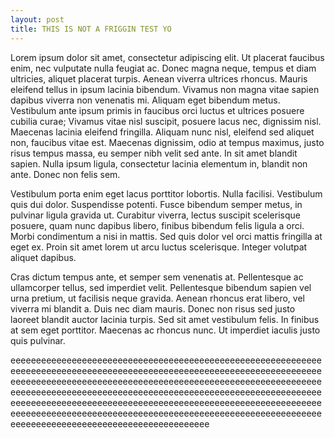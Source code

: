 ```yaml
---
layout: post
title: THIS IS NOT A FRIGGIN TEST YO
---
```



Lorem ipsum dolor sit amet, consectetur adipiscing elit. Ut placerat faucibus enim, nec vulputate nulla feugiat ac. Donec magna neque, tempus et diam ultricies, aliquet placerat turpis. Aenean viverra ultrices rhoncus. Mauris eleifend tellus in ipsum lacinia bibendum. Vivamus non magna vitae sapien dapibus viverra non venenatis mi. Aliquam eget bibendum metus. Vestibulum ante ipsum primis in faucibus orci luctus et ultrices posuere cubilia curae; Vivamus vitae nisl suscipit, posuere lacus nec, dignissim nisl. Maecenas lacinia eleifend fringilla. Aliquam nunc nisl, eleifend sed aliquet non, faucibus vitae est. Maecenas dignissim, odio at tempus maximus, justo risus tempus massa, eu semper nibh velit sed ante. In sit amet blandit sapien. Nulla ipsum ligula, consectetur lacinia elementum in, blandit non ante. Donec non felis sem.

Vestibulum porta enim eget lacus porttitor lobortis. Nulla facilisi. Vestibulum quis dui dolor. Suspendisse potenti. Fusce bibendum semper metus, in pulvinar ligula gravida ut. Curabitur viverra, lectus suscipit scelerisque posuere, quam nunc dapibus libero, finibus bibendum felis ligula a orci. Morbi condimentum a nisi in mattis. Sed quis dolor vel orci mattis fringilla at eget ex. Proin sit amet lorem ut arcu luctus scelerisque. Integer volutpat aliquet dapibus.

Cras dictum tempus ante, et semper sem venenatis at. Pellentesque ac ullamcorper tellus, sed imperdiet velit. Pellentesque bibendum sapien vel urna pretium, ut facilisis neque gravida. Aenean rhoncus erat libero, vel viverra mi blandit a. Duis nec diam mauris. Donec non risus sed justo laoreet blandit auctor lacinia turpis. Sed sit amet vestibulum felis. In finibus at sem eget porttitor. Maecenas ac rhoncus nunc. Ut imperdiet iaculis justo quis pulvinar.


eeeeeeeeeeeeeeeeeeeeeeeeeeeeeeeeeeeeeeeeeeeeeeeeeeeeeeeeeeeeeeeeeeeeeeeeeeeeeeeeeeeeeeeeeeeeeeeeeeeeeeeeeeeeeeeeeeeeeeeeeeeeeeeeeeeeeeeeeeeeeeeeeeeeeeeeeeeeeeeeeeeeeeeeeeeeeeeeeeeeeeeeeeeeeeeeeeeeeeeeeeeeeeeeeeeeeeeeeeeeeeeeeeeeeeeeeeeeeeeeeeeeeeeeeeeeeeeeeeeeeeeeeeeeeeeeeeeeeeeeeeeeeeeeeeeeeeeeeeeeeeeeeeeeeeeeeeeeeeeeeeeeeeeeeeeeeeeeeeeeeeeeeeeeeeeeeeeeeeeeeeeeeeeeeeeeeeeeeeeeeeeeeeeeeeeeeeeeeeeeeeeee